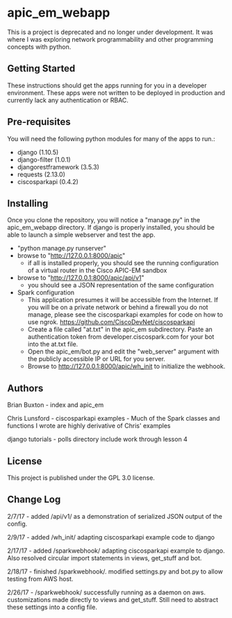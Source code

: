 # apic_em_webapp

This is a project is deprecated and no longer under development.  It was where I was exploring network programmability and other programming concepts with python.

Getting Started
---------------

These instructions should get the apps running for you in a developer environment.  These apps were not written to be deployed in production and currently lack any authentication or RBAC.

Pre-requisites
--------------

You will need the following python modules for many of the apps to run.:
- django (1.10.5)
- django-filter (1.0.1)
- djangorestframework (3.5.3)
- requests (2.13.0)
- ciscosparkapi (0.4.2)

Installing
----------

Once you clone the repository, you will notice a "manage.py" in the apic_em_webapp directory.  If django is properly installed, you should be able to launch a simple webserver and test the app.

- "python manage.py runserver"
- browse to "http://127.0.0.1:8000/apic"
    - if all is installed properly, you should see the running configuration of a virtual router in the Cisco APIC-EM sandbox
- browse to "http://127.0.0.1:8000/apic/api/v1"
    - you should see a JSON representation of the same configuration
- Spark configuration
    - This application presumes it will be accessible from the Internet.  If you will be on a private network or behind a firewall you do not manage, please see the ciscosparkapi examples for code on how to use ngrok.  https://github.com/CiscoDevNet/ciscosparkapi
    - Create a file called "at.txt" in the apic_em subdirectory.  Paste an authentication token from developer.ciscospark.com for your bot into the at.txt file.
    - Open the apic_em/bot.py and edit the "web_server" argument with the publicly accessible IP or URL for you server.
    - Browse to http://127.0.0.1:8000/apic/wh_init to initialize the webhook.

Authors
-------

Brian Buxton - index and apic_em

Chris Lunsford - ciscosparkapi examples - Much of the Spark classes and functions I wrote are highly derivative of Chris' examples

django tutorials - polls directory include work through lesson 4

License
-------

This project is published under the GPL 3.0 license.

Change Log
----------

2/7/17 - added /api/v1/ as a demonstration of serialized JSON output of the config.

2/9/17 - added /wh_init/ adapting ciscosparkapi example code to django

2/17/17 - added /sparkwebhook/ adapting ciscosparkapi example to django.  Also resolved circular import statements in views, get_stuff and bot.

2/18/17 - finished /sparkwebhook/.  modified settings.py and bot.py to allow testing from AWS host.

2/26/17 - /sparkwebhook/ successfully running as a daemon on aws.  customizations made directly to views and get_stuff.  Still need to abstract these settings into a config file.
